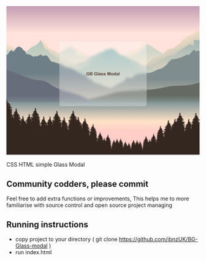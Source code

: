 ![Preview ](images/screenshot.png)

CSS HTML simple Glass Modal 


## Community codders, please commit

Feel free to add extra functions or improvements, This helps me to more familiarise with source control and open source project managing




## Running instructions

* copy project to your directory ( git clone https://github.com/ibnzUK/BG-Glass-modal )
* run index.html
